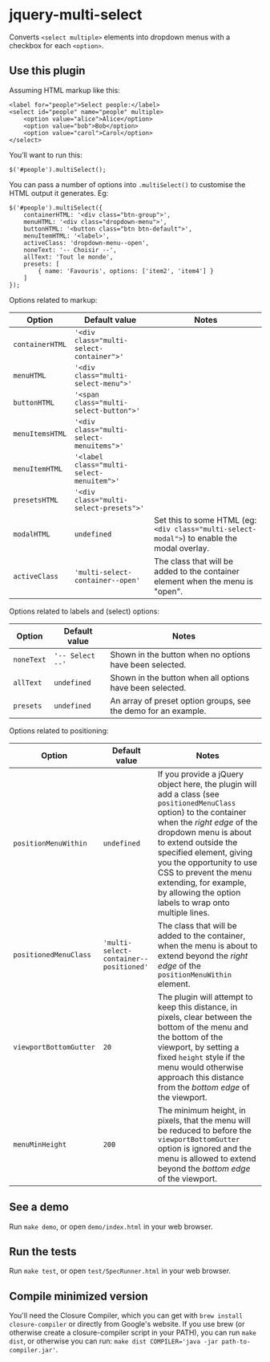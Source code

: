 # jquery-multi-select

Converts `<select multiple>` elements into dropdown menus with a checkbox for each `<option>`.

## Use this plugin

Assuming HTML markup like this:

    <label for="people">Select people:</label>
    <select id="people" name="people" multiple>
        <option value="alice">Alice</option>
        <option value="bob">Bob</option>
        <option value="carol">Carol</option>
    </select>

You’ll want to run this:

    $('#people').multiSelect();

You can pass a number of options into `.multiSelect()` to customise the HTML output it generates. Eg:

    $('#people').multiSelect({
        containerHTML: '<div class="btn-group">',
        menuHTML: '<div class="dropdown-menu">',
        buttonHTML: '<button class="btn btn-default">',
        menuItemHTML: '<label>',
        activeClass: 'dropdown-menu--open',
        noneText: '-- Choisir --',
        allText: 'Tout le monde',
        presets: [
            { name: 'Favouris', options: ['item2', 'item4'] }
        ]
    });

Options related to markup:

| Option | Default value | Notes |
|---|---|---|
| `containerHTML` | `'<div class="multi-select-container">'` |  |
| `menuHTML` | `'<div class="multi-select-menu">'` |  |
| `buttonHTML` | `'<span class="multi-select-button">'` |  |
| `menuItemsHTML` | `'<div class="multi-select-menuitems">'` |  |
| `menuItemHTML` | `'<label class="multi-select-menuitem">'` |  |
| `presetsHTML` | `'<div class="multi-select-presets">'` |  |
| `modalHTML` | `undefined` | Set this to some HTML (eg: `<div class="multi-select-modal">`) to enable the modal overlay. |
| `activeClass` | `'multi-select-container--open'` | The class that will be added to the container element when the menu is "open". |

Options related to labels and (select) options:

| Option | Default value | Notes |
|---|---|---|
| `noneText` | `'-- Select --'` | Shown in the button when no options have been selected. |
| `allText` | `undefined` | Shown in the button when all options have been selected. |
| `presets` | `undefined` | An array of preset option groups, see the demo for an example. |

Options related to positioning:

| Option | Default value | Notes |
|---|---|---|
| `positionMenuWithin` | `undefined` | If you provide a jQuery object here, the plugin will add a class (see `positionedMenuClass` option) to the container when the _right edge_ of the dropdown menu is about to extend outside the specified element, giving you the opportunity to use CSS to prevent the menu extending, for example, by allowing the option labels to wrap onto multiple lines. |
| `positionedMenuClass` | `'multi-select-container--positioned'` | The class that will be added to the container, when the menu is about to extend beyond the _right edge_ of the `positionMenuWithin` element. |
| `viewportBottomGutter` | `20` | The plugin will attempt to keep this distance, in pixels, clear between the bottom of the menu and the bottom of the viewport, by setting a fixed `height` style if the menu would otherwise approach this distance from the _bottom edge_ of the viewport. |
| `menuMinHeight` | `200` | The minimum height, in pixels, that the menu will be reduced to before the `viewportBottomGutter` option is ignored and the menu is allowed to extend beyond the _bottom edge_ of the viewport. |

## See a demo

Run `make demo`, or open `demo/index.html` in your web browser.

## Run the tests

Run `make test`, or open `test/SpecRunner.html` in your web browser.

## Compile minimized version

You'll need the Closure Compiler, which you can get with `brew install
closure-compiler` or directly from Google's website. If you use brew
(or otherwise create a closure-compiler script in your PATH), you can
run `make dist`, or otherwise you can run:
`make dist COMPILER='java -jar path-to-compiler.jar'`.
